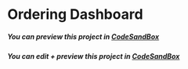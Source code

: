 # Ordering Dashboard

##### You can preview this project in [CodeSandBox](https://z8lyh.csb.app/)

##### You can edit + preview this project in [CodeSandBox](https://codesandbox.io/s/github/StuCodeGreen/ordering_dashboard/tree/master/?fontsize=14&hidenavigation=1&theme=dark)

